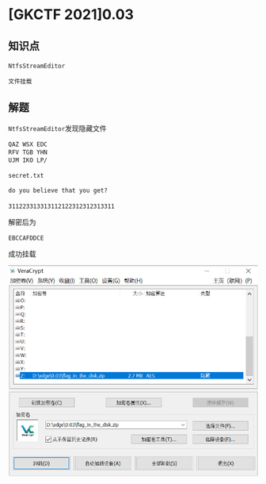 # [GKCTF 2021]0.03

## 知识点

`NtfsStreamEditor`

`文件挂载`

## 解题

`NtfsStreamEditor`发现隐藏文件

```
QAZ WSX EDC
RFV TGB YHN
UJM IKO LP/
```

`secret.txt`

```
do you believe that you get?

311223313313112122312312313311
```

解密后为

```
EBCCAFDDCE
```

成功挂载

![img](./img/138-6.png)